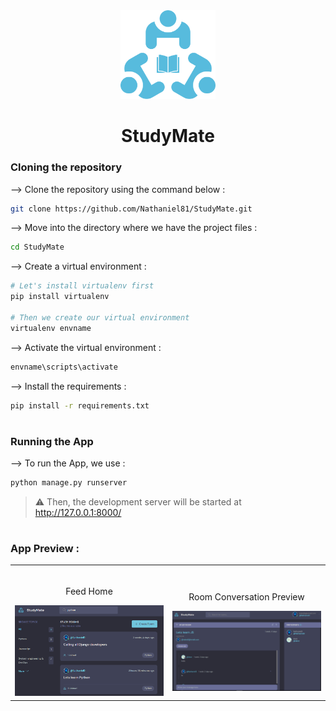 <div align="center">
<img width="30%" src="./static/images/logo.svg">

# StudyMate
</div>

### Cloning the repository

--> Clone the repository using the command below :
```bash
git clone https://github.com/Nathaniel81/StudyMate.git

```

--> Move into the directory where we have the project files : 
```bash
cd StudyMate

```

--> Create a virtual environment :
```bash
# Let's install virtualenv first
pip install virtualenv

# Then we create our virtual environment
virtualenv envname

```

--> Activate the virtual environment :
```bash
envname\scripts\activate

```

--> Install the requirements :
```bash
pip install -r requirements.txt

```

#

### Running the App

--> To run the App, we use :
```bash
python manage.py runserver

```

> ⚠ Then, the development server will be started at http://127.0.0.1:8000/

#

### App Preview :

<table width="100%"> 
<tr>
<td width="50%">      
&nbsp; 
<br>
<p align="center">
  Feed Home
</p>
<img src="./Rs.PNG">
</td> 
<td width="50%">
<br>
<p align="center">
  Room Conversation Preview
</p>
<img src="./Rm.PNG">  
</td>
</table>
